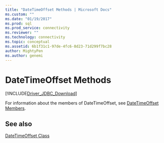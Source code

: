 ```yaml
---
title: "DateTimeOffset Methods | Microsoft Docs"
ms.custom: ""
ms.date: "01/19/2017"
ms.prod: sql
ms.prod_service: connectivity
ms.reviewer: ""
ms.technology: connectivity
ms.topic: conceptual
ms.assetid: 6b1f31c1-97de-4fc6-8d23-71d299f7bc28
author: MightyPen
ms.author: genemi
---
```

# DateTimeOffset Methods
[!INCLUDE[Driver_JDBC_Download](../../../includes/driver_jdbc_download.md)]

  For information about the members of DateTimeOffset, see [DateTimeOffset Members](../../../connect/jdbc/reference/datetimeoffset-members.md).  
  
## See also  
 [DateTimeOffset Class](../../../connect/jdbc/reference/datetimeoffset-class.md)  
  
  
